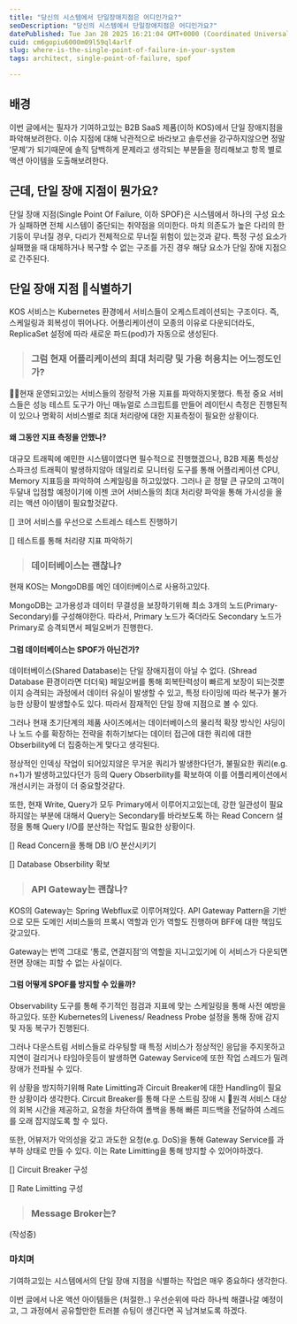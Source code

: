 ```yaml
---
title: "당신의 시스템에서 단일장애지점은 어디인가요?"
seoDescription: "당신의 시스템에서 단일장애지점은 어디인가요?"
datePublished: Tue Jan 28 2025 16:21:04 GMT+0000 (Coordinated Universal Time)
cuid: cm6gopiu6000m09l59ql4arlf
slug: where-is-the-single-point-of-failure-in-your-system
tags: architect, single-point-of-failure, spof

---
```


## 배경

이번 글에서는 필자가 기여하고있는 B2B SaaS 제품(이하 KOS)에서 단일 장애지점을 파악해보려한다. 이슈 지점에 대해 낙관적으로 바라보고 솔루션을 강구하지않으면 정말 ‘문제’가 되기때문에 솔직 담백하게 문제라고 생각되는 부분들을 정리해보고 항목 별로 액션 아이템을 도출해보려한다.

## 근데, 단일 장애 지점이 뭔가요?

단일 장애 지점(Single Point Of Failure, 이하 SPOF)은 시스템에서 하나의 구성 요소가 실패하면 전체 시스템이 중단되는 취약점을 의미한다. 마치 의존도가 높은 다리의 한 기둥이 무너질 경우, 다리가 전체적으로 무너질 위험이 있는것과 같다. 특정 구성 요소가 실패했을 때 대체하거나 복구할 수 없는 구조를 가진 경우 해당 요소가 단일 장애 지점으로 간주된다.

## 단일 장애 지점 식별하기

KOS 서비스는 Kubernetes 환경에서 서비스들이 오케스트레이션되는 구조이다. 즉, 스케일링과 회복성이 뛰어나다. 어플리케이션이 모종의 이유로 다운되더라도, ReplicaSet 설정에 따라 새로운 파드(pod)가 자동으로 생성된다.

> ### 그럼 현재 어플리케이션의 최대 처리량 및 가용 허용치는 어느정도인가?

현재 운영되고있는 서비스들의 정량적 가용 지표를 파악하지못했다. 특정 중요 서비스들은 성능 테스트 도구가 아닌 매뉴얼로 스크립트를 만들어 레이턴시 측정은 진행된적이 있으나 명확히 서비스별로 최대 처리량에 대한 지표측정이 필요한 상황이다.

#### 왜 그동안 지표 측정을 안했나?

대규모 트래픽에 예민한 시스템이였다면 필수적으로 진행했겠으나, B2B 제품 특성상 스파크성 트래픽이 발생하지않아 데일리로 모니터링 도구를 통해 어플리케이션 CPU, Memory 지표등을 파악하여 스케일링을 하고있었다. 그러나 곧 정말 큰 규모의 고객이 두달내 입점할 예정이기에 이젠 코어 서비스들의 최대 처리량 파악을 통해 가시성을 올리는 액션 아이템이 필요할것같다.

\[\] 코어 서비스를 우선으로 스트레스 테스트 진행하기

\[\] 테스트를 통해 처리량 지표 파악하기

> ### 데이터베이스는 괜찮나?

현재 KOS는 MongoDB를 메인 데이터베이스로 사용하고있다.

MongoDB는 고가용성과 데이터 무결성을 보장하기위해 최소 3개의 노드(Primary-Secondary)를 구성해야한다. 따라서, Primary 노드가 죽더라도 Secondary 노드가 Primary로 승격되면서 페일오버가 진행한다.

#### 그럼 데이터베이스는 SPOF가 아닌건가?

데이터베이스(Shared Database)는 단일 장애지점이 아닐 수 없다. (Shread Database 환경이라면 더더욱) 페일오버를 통해 회복탄력성이 빠르게 보장이 되는것뿐이지 승격되는 과정에서 데이터 유실이 발생할 수 있고, 특정 타이밍에 따라 복구가 불가능한 상황이 발생할수도 있다. 따라서 잠재적인 단일 장애 지점으로 볼 수 있다.

그러나 현재 초기단계의 제품 사이즈에서는 데이터베이스의 물리적 확장 방식인 샤딩이나 노드 수를 확장하는 전략을 취하기보다는 데이터 접근에 대한 쿼리에 대한 Obserbility에 더 집중하는게 맞다고 생각된다.

정상적인 인덱싱 작업이 되어있지않은 무거운 쿼리가 발생한다던가, 불필요한 쿼리(e.g. n+1)가 발생하고있다던가 등의 Query Obserbility를 확보하여 이를 어플리케이션에서 개선시키는 과정이 더 중요할것같다.

또한, 현재 Write, Query가 모두 Primary에서 이루어지고있는데, 강한 일관성이 필요하지않는 부분에 대해서 Query는 Secondary를 바라보도록 하는 Read Concern 설정을 통해 Query I/O를 분산하는 작업도 필요한 상황이다.

\[\] Read Concern을 통해 DB I/O 분산시키기

\[\] Database Obserbility 확보

> ### API Gateway는 괜찮나?

KOS의 Gateway는 Spring Webflux로 이루어져있다. API Gateway Pattern을 기반으로 모든 도메인 서비스들의 프록시 역할과 인가 역할도 진행하며 BFF에 대한 책임도 갖고있다.

Gateway는 번역 그대로 ‘통로, 연결지점’의 역할을 지니고있기에 이 서비스가 다운되면 전면 장애는 피할 수 없는 사실이다.

#### 그럼 어떻게 SPOF를 방지할 수 있을까?

Observability 도구를 통해 주기적인 점검과 지표에 맞는 스케일링을 통해 사전 예방을 하고있다. 또한 Kubernetes의 Liveness/ Readness Probe 설정을 통해 장애 감지 및 자동 복구가 진행된다.

그러나 다운스트림 서비스들로 라우팅할 때 특정 서비스가 정상적인 응답을 주지못하고 지연이 걸리거나 타임아웃등이 발생하면 Gateway Service에 또한 작업 스레드가 밀려 장애가 전파될 수 있다.

위 상황을 방지하기위해 Rate Limitting과 Circuit Breaker에 대한 Handling이 필요한 상황이라 생각한다. Circuit Breaker를 통해 다운 스트림 장애 시 원격 서비스 대상의 회복 시간을 제공하고, 요청을 차단하여 폴백을 통해 빠른 피드백을 전달하여 스레드를 오래 잡지않도록 할 수 있다.

또한, 어뷰저가 악의성을 갖고 과도한 요청(e.g. DoS)을 통해 Gateway Service를 과부하 상태로 만들 수 있다. 이는 Rate Limitting을 통해 방지할 수 있어야하겠다.

\[\] Circuit Breaker 구성

\[\] Rate Limitting 구성

> ### Message Broker는?

(작성중)

### 마치며

기여하고있는 시스템에서의 단일 장애 지점을 식별하는 작업은 매우 중요하다 생각한다.

이번 글에서 나온 액션 아이템들은 (처절한..) 우선순위에 따라 하나씩 해결나갈 예정이고, 그 과정에서 공유할만한 트러블 슈팅이 생긴다면 꼭 남겨보도록 하겠다.